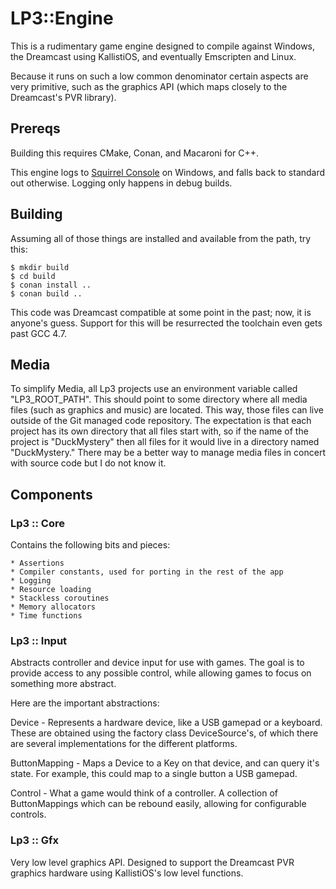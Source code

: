 # LP3::Engine

This is a rudimentary game engine designed to compile against Windows, the Dreamcast using KallistiOS, and eventually Emscripten and Linux.

Because it runs on such a low common denominator certain aspects are very primitive, such as the graphics API (which maps closely to the Dreamcast's PVR library).


## Prereqs

Building this requires CMake, Conan, and Macaroni for C++.

This engine logs to [Squirrel Console](https://github.com/TimSimpson/SquirrelConsole) on Windows, and falls back to standard out otherwise. Logging
only happens in debug builds.


## Building

Assuming all of those things are installed and available from the path, try
this:

    $ mkdir build
    $ cd build
    $ conan install ..
    $ conan build ..

This code was Dreamcast compatible at some point in the past; now, it is
anyone's guess. Support for this will be resurrected the toolchain even gets
past GCC 4.7.

## Media

To simplify Media, all Lp3 projects use an environment variable called
"LP3_ROOT_PATH". This should point to some directory where all media files
(such as graphics and music) are located. This way, those files can live
outside of the Git managed code repository. The expectation is that each
project has its own directory that all files start with, so if the name of
the project is "DuckMystery" then all files for it would live in a directory
named "DuckMystery." There may be a better way to manage media files in
concert with source code but I do not know it.

## Components

### Lp3 :: Core

Contains the following bits and pieces:

    * Assertions
    * Compiler constants, used for porting in the rest of the app
    * Logging
    * Resource loading
    * Stackless coroutines
    * Memory allocators
    * Time functions

### Lp3 :: Input

Abstracts controller and device input for use with games. The goal is to
provide access to any possible control, while allowing games to focus on
something more abstract.

Here are the important abstractions:

Device -
    Represents a hardware device, like a USB gamepad or a keyboard.
    These are obtained using the factory class DeviceSource's, of which there
    are several implementations for the different platforms.

ButtonMapping -
    Maps a Device to a Key on that device, and can query it's state. For
    example, this could map to a single button a USB gamepad.

Control -
    What a game would think of a controller. A collection of ButtonMappings
    which can be rebound easily, allowing for configurable controls.

### Lp3 :: Gfx

Very low level graphics API. Designed to support the Dreamcast PVR graphics
hardware using KallistiOS's low level functions.
